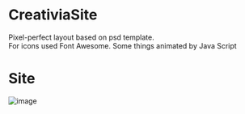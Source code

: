# CreativiaSite
Pixel-perfect layout based on psd template. </br>
For icons used Font Awesome. Some things animated by Java Script

# Site
![image](https://user-images.githubusercontent.com/73549276/182035419-248bb80a-7470-4a7f-9810-e2d418281d18.png)
